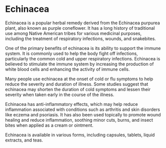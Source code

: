 [//]: # (
source: gpt-3 + jph editing
tags: herbals
)

# Echinacea

Echinacea is a popular herbal remedy derived from the Echinacea purpurea plant, also known as purple coneflower. It has a long history of traditional use among Native American tribes for various medicinal purposes, including the treatment of respiratory infections, wounds, and snakebites.

One of the primary benefits of echinacea is its ability to support the immune system. It is commonly used to help the body fight off infections, particularly the common cold and upper respiratory infections. Echinacea is believed to stimulate the immune system by increasing the production of white blood cells and enhancing the activity of immune cells.

Many people use echinacea at the onset of cold or flu symptoms to help reduce the severity and duration of illness. Some studies suggest that echinacea may shorten the duration of cold symptoms and lessen their severity when taken early in the course of the illness.

Echinacea has anti-inflammatory effects, which may help reduce inflammation associated with conditions such as arthritis and skin disorders like eczema and psoriasis. It has also been used topically to promote wound healing and reduce inflammation, soothing minor cuts, burns, and insect bites when applied as a cream or ointment.

Echinacea is available in various forms, including capsules, tablets, liquid extracts, and teas.
